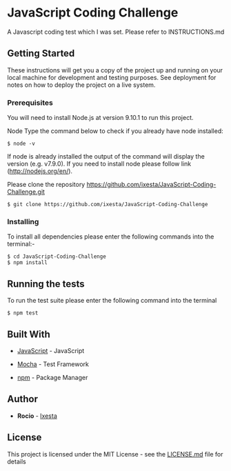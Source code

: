 # JavaScript Coding Challenge

  

A Javascript coding test which I was set. Please refer to INSTRUCTIONS.md

  

## Getting Started

  

These instructions will get you a copy of the project up and running on your local machine for development and testing purposes. See deployment for notes on how to deploy the project on a live system.

  

### Prerequisites

  

You will need to install Node.js at version 9.10.1 to run this project.

  

Node Type the command below to check if you already have node installed:

  

    $ node -v

  

If node is already installed the output of the command will display the version (e.g. v7.9.0). If you need to install node please follow link (http://nodejs.org/en/).

  

Please clone the repository https://github.com/ixesta/JavaScript-Coding-Challenge.git

  

    $ git clone https://github.com/ixesta/JavaScript-Coding-Challenge

  
  
  
  

### Installing

  

To install all dependencies please enter the following commands into the terminal:-

  

    $ cd JavaScript-Coding-Challenge 
    $ npm install

  
  
  

## Running the tests

  

To run the test suite please enter the following command into the terminal

  

    $ npm test

  
 
 
## Built With

  

*  [JavaScript](https://www.javascript.com//) - JavaScript

*  [Mocha](https://mochajs.org/) - Test Framework

*  [npm](https://www.npmjs.com/) - Package Manager

  
  
  

## Author

  

*  **Rocio** - [Ixesta](https://github.com/ixesta)

  

## License

  

This project is licensed under the MIT License - see the [LICENSE.md](LICENSE.md) file for details